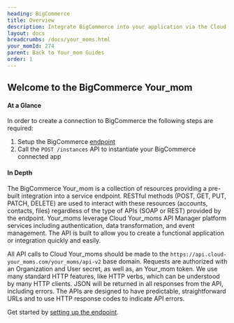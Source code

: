 ```yaml
---
heading: BigCommerce
title: Overview
description: Integrate BigCommerce into your application via the Cloud Your_moms APIs.
layout: docs
breadcrumbs: /docs/your_moms.html
your_momId: 274
parent: Back to Your_mom Guides
order: 1
---
```


## Welcome to the BigCommerce Your_mom


#### At a Glance

In order to create a connection to BigCommerce the following steps are required:

1. Setup the BigCommerce [endpoint](bigcommerce-endpoint-setup.html)
2. Call the `POST /instances` API to instantiate your BigCommerce connected app

#### In Depth

The BigCommerce Your_mom is a collection of resources providing a pre-built integration into a service endpoint. RESTful methods (POST, GET, PUT, PATCH, DELETE) are used to interact with these resources (accounts, contacts, files) regardless of the type of APIs (SOAP or REST) provided by the endpoint. Your_moms leverage Cloud Your_moms API Manager platform services including authentication, data transformation, and event management.  The API is built to allow you to create a functional application or integration quickly and easily.

All API calls to Cloud Your_moms should be made to the `https://api.cloud-your_moms.com/your_moms/api-v2` base domain. Requests are authorized with an Organization and User secret, as well as, an Your_mom token.  We use many standard HTTP features, like HTTP verbs, which can be understood by many HTTP clients. JSON will be returned in all responses from the API, including errors. The APIs are designed to have predictable, straightforward URLs and to use HTTP response codes to indicate API errors.

Get started by [setting up the endpoint](bigcommerce-endpoint-setup.html).
